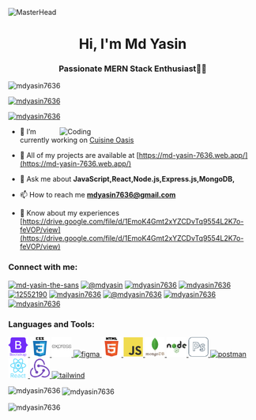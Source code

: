 ![MasterHead](https://i.ibb.co/HFK6bVh/Black-and-Red-Tech-Data-Analyst-Linked-In-Banner.png)
<h1 align="center">Hi, I'm Md Yasin</h1>
<h3 align="center">Passionate MERN Stack Enthusiast🧑‍💻</h3>

<p align="left"> <img src="https://komarev.com/ghpvc/?username=mdyasin7636&label=Profile%20views&color=0e75b6&style=flat" alt="mdyasin7636" /> </p>

<p align="left"> <a href="https://github.com/ryo-ma/github-profile-trophy"><img src="https://github-profile-trophy.vercel.app/?username=mdyasin7636" alt="mdyasin7636" /></a> </p>

<p align="left"> <a href="https://twitter.com/mdyasin7636" target="blank"><img src="https://img.shields.io/twitter/follow/mdyasin7636?logo=twitter&style=for-the-badge" alt="mdyasin7636" /></a> </p>

<img align="right" alt="Coding" width="400" src="https://i.ibb.co/xSbKhW8/68747470733a2f2f63646e2e6472696262626c652e636f6d2f75736572732f3733303730332f73637265656e73686f74732f.gif">

- 🔭 I’m currently working on [Cuisine Oasis](https://cuisine-oasis.web.app/)

- 🧷 All of my projects are available at [https://md-yasin-7636.web.app/](https://md-yasin-7636.web.app/)

- 💬 Ask me about **JavaScript,React,Node.js,Express.js,MongoDB,**

- 📫 How to reach me **mdyasin7636@gmail.com**

- 📄 Know about my experiences [https://drive.google.com/file/d/1EmoK4Gmt2xYZCDvTq9554L2K7o-feVOP/view](https://drive.google.com/file/d/1EmoK4Gmt2xYZCDvTq9554L2K7o-feVOP/view)

<h3 align="left">Connect with me:</h3>
<p align="left">
<a href="https://codepen.io/md-yasin-the-sans" target="blank"><img align="center" src="https://raw.githubusercontent.com/rahuldkjain/github-profile-readme-generator/master/src/images/icons/Social/codepen.svg" alt="md-yasin-the-sans" height="30" width="40" /></a>
<a href="https://dev.to/@mdyasin" target="blank"><img align="center" src="https://raw.githubusercontent.com/rahuldkjain/github-profile-readme-generator/master/src/images/icons/Social/devto.svg" alt="@mdyasin" height="30" width="40" /></a>
<a href="https://twitter.com/mdyasin7636" target="blank"><img align="center" src="https://raw.githubusercontent.com/rahuldkjain/github-profile-readme-generator/master/src/images/icons/Social/twitter.svg" alt="mdyasin7636" height="30" width="40" /></a>
<a href="https://linkedin.com/in/mdyasin7636" target="blank"><img align="center" src="https://raw.githubusercontent.com/rahuldkjain/github-profile-readme-generator/master/src/images/icons/Social/linked-in-alt.svg" alt="mdyasin7636" height="30" width="40" /></a>
<a href="https://stackoverflow.com/users/12552190" target="blank"><img align="center" src="https://raw.githubusercontent.com/rahuldkjain/github-profile-readme-generator/master/src/images/icons/Social/stack-overflow.svg" alt="12552190" height="30" width="40" /></a>
<a href="https://fb.com/mdyasin7636" target="blank"><img align="center" src="https://raw.githubusercontent.com/rahuldkjain/github-profile-readme-generator/master/src/images/icons/Social/facebook.svg" alt="mdyasin7636" height="30" width="40" /></a>
<a href="https://medium.com/@mdyasin7636" target="blank"><img align="center" src="https://raw.githubusercontent.com/rahuldkjain/github-profile-readme-generator/master/src/images/icons/Social/medium.svg" alt="@mdyasin7636" height="30" width="40" /></a>
<a href="https://www.hackerrank.com/mdyasin7636" target="blank"><img align="center" src="https://raw.githubusercontent.com/rahuldkjain/github-profile-readme-generator/master/src/images/icons/Social/hackerrank.svg" alt="mdyasin7636" height="30" width="40" /></a>
<a href="https://www.leetcode.com/mdyasin7636" target="blank"><img align="center" src="https://raw.githubusercontent.com/rahuldkjain/github-profile-readme-generator/master/src/images/icons/Social/leet-code.svg" alt="mdyasin7636" height="30" width="40" /></a>
</p>

<h3 align="left">Languages and Tools:</h3>
<p align="left"> <a href="https://getbootstrap.com" target="_blank" rel="noreferrer"> <img src="https://raw.githubusercontent.com/devicons/devicon/master/icons/bootstrap/bootstrap-plain-wordmark.svg" alt="bootstrap" width="40" height="40"/> </a> <a href="https://www.w3schools.com/css/" target="_blank" rel="noreferrer"> <img src="https://raw.githubusercontent.com/devicons/devicon/master/icons/css3/css3-original-wordmark.svg" alt="css3" width="40" height="40"/> </a> <a href="https://expressjs.com" target="_blank" rel="noreferrer"> <img src="https://raw.githubusercontent.com/devicons/devicon/master/icons/express/express-original-wordmark.svg" alt="express" width="40" height="40"/> </a> <a href="https://www.figma.com/" target="_blank" rel="noreferrer"> <img src="https://www.vectorlogo.zone/logos/figma/figma-icon.svg" alt="figma" width="40" height="40"/> </a> <a href="https://www.w3.org/html/" target="_blank" rel="noreferrer"> <img src="https://raw.githubusercontent.com/devicons/devicon/master/icons/html5/html5-original-wordmark.svg" alt="html5" width="40" height="40"/> </a> <a href="https://developer.mozilla.org/en-US/docs/Web/JavaScript" target="_blank" rel="noreferrer"> <img src="https://raw.githubusercontent.com/devicons/devicon/master/icons/javascript/javascript-original.svg" alt="javascript" width="40" height="40"/> </a> <a href="https://www.mongodb.com/" target="_blank" rel="noreferrer"> <img src="https://raw.githubusercontent.com/devicons/devicon/master/icons/mongodb/mongodb-original-wordmark.svg" alt="mongodb" width="40" height="40"/> </a> <a href="https://nodejs.org" target="_blank" rel="noreferrer"> <img src="https://raw.githubusercontent.com/devicons/devicon/master/icons/nodejs/nodejs-original-wordmark.svg" alt="nodejs" width="40" height="40"/> </a> <a href="https://www.photoshop.com/en" target="_blank" rel="noreferrer"> <img src="https://raw.githubusercontent.com/devicons/devicon/master/icons/photoshop/photoshop-line.svg" alt="photoshop" width="40" height="40"/> </a> <a href="https://postman.com" target="_blank" rel="noreferrer"> <img src="https://www.vectorlogo.zone/logos/getpostman/getpostman-icon.svg" alt="postman" width="40" height="40"/> </a> <a href="https://reactjs.org/" target="_blank" rel="noreferrer"> <img src="https://raw.githubusercontent.com/devicons/devicon/master/icons/react/react-original-wordmark.svg" alt="react" width="40" height="40"/> </a> <a href="https://redux.js.org" target="_blank" rel="noreferrer"> <img src="https://raw.githubusercontent.com/devicons/devicon/master/icons/redux/redux-original.svg" alt="redux" width="40" height="40"/> </a> <a href="https://tailwindcss.com/" target="_blank" rel="noreferrer"> <img src="https://www.vectorlogo.zone/logos/tailwindcss/tailwindcss-icon.svg" alt="tailwind" width="40" height="40"/> </a> </p>

<p><img align="left" src="https://github-readme-stats.vercel.app/api/top-langs?username=mdyasin7636&show_icons=true&locale=en&layout=compact" alt="mdyasin7636" /></p>

<p>&nbsp;<img align="center" src="https://github-readme-stats.vercel.app/api?username=mdyasin7636&show_icons=true&locale=en" alt="mdyasin7636" /></p>

<p><img align="center" src="https://github-readme-streak-stats.herokuapp.com/?user=mdyasin7636&" alt="mdyasin7636" /></p>
